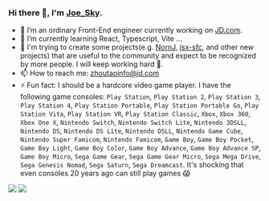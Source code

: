 ### Hi there 👋, I'm [Joe_Sky](https://www.zhihu.com/people/zhou-tao-49-55).

<!--
**joe-sky/joe-sky** is a ✨ _special_ ✨ repository because its `README.md` (this file) appears on your GitHub profile.

Here are some ideas to get you started:

- 🔭 I’m currently working on ...
- 🌱 I’m currently learning ...
- 👯 I’m looking to collaborate on ...
- 🤔 I’m looking for help with ...
- 💬 Ask me about ...
- 📫 How to reach me: ...
- 😄 Pronouns: ...
- ⚡ Fun fact: ...
-->

- 🔭 I’m an ordinary Front-End engineer currently working on [JD.com](https://www.jd.com/).
- 🌱 I’m currently learning React, Typescript, Vite ...
- 👯 I'm trying to create some projects(e.g. [NornJ](https://github.com/joe-sky/nornj), [jsx-sfc](https://github.com/joe-sky/jsx-sfc), and other new projects) that are useful to the community and expect to be recognized by more people. I will keep working hard 💪.
- 📫 How to reach me: zhoutaoinfo@jd.com
- ⚡ Fun fact: I should be a hardcore video game player. I have the following game consoles: `Play Station`, `Play Station 2`, `Play Station 3`, `Play Station 4`, `Play Station Portable`, `Play Station Portable Go`, `Play Station Vita`, `Play Station VR`, `Play Station Classic`, `Xbox`, `Xbox 360`, `Xbox One X`, `Nintendo Switch`, `Nintendo Switch Lite`, `Nintendo 3DSLL`, `Nintendo DS`, `Nintendo DS Lite`, `Nintendo DSLL`, `Nintendo Game Cube`, `Nintendo Super Famicom`, `Nintendo Famicom`, `Game Boy`, `Game Boy Pocket`, `Game Boy Light`, `Game Boy Color`, `Game Boy Advance`, `Game Boy Advance SP`, `Game Boy Micro`, `Sega Game Gear`, `Sega Game Gear Micro`, `Sega Mega Drive`, `Sega Genesis Nomad`, `Sega Saturn`, `Sega Dreamcast`. It's shocking that even consoles 20 years ago can still play games 😱

<img  src="https://github-readme-stats.vercel.app/api?username=joe-sky&show_icons=true&hide_title=true" />
<img  src="https://github-readme-stats.vercel.app/api/top-langs/?username=joe-sky&hide_langs_below=1" />

